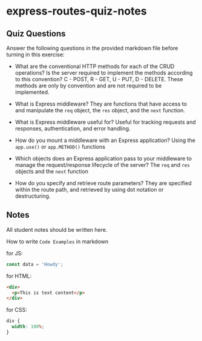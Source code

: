 # express-routes-quiz-notes

## Quiz Questions

Answer the following questions in the provided markdown file before turning in this exercise:

- What are the conventional HTTP methods for each of the CRUD operations? Is the server required to implement the methods according to this convention?
  C - POST, R - GET, U - PUT, D - DELETE. These methods are only by convention and are not required to be implemented.

- What is Express middleware?
  They are functions that have access to and manipulate the `req` object, the `res` object, and the `next` function.

- What is Express middleware useful for?
  Useful for tracking requests and responses, authentication, and error handling.

- How do you mount a middleware with an Express application?
  Using the `app.use()` or `app.METHOD()` functions

- Which objects does an Express application pass to your middleware to manage the request/response lifecycle of the server?
  The `req` and `res` objects and the `next` function

- How do you specify and retrieve route parameters?
  They are specified within the route path, and retrieved by using dot notation or destructuring.

## Notes

All student notes should be written here.

How to write `Code Examples` in markdown

for JS:

```javascript
const data = 'Howdy';
```

for HTML:

```html
<div>
  <p>This is text content</p>
</div>
```

for CSS:

```css
div {
  width: 100%;
}
```
